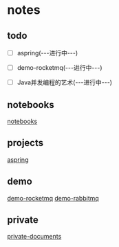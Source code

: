 # notes

## todo

- [ ] aspring(---进行中---)
- [ ] demo-rocketmq(---进行中---)
- [ ] Java并发编程的艺术(---进行中---)


## notebooks

[notebooks](https://github.com/bobit/ebooks/blob/master/docs/index.md)



## projects

[aspring](https://github.com/bobit/aspring/blob/master/docs/index.md)


## demo

[demo-rocketmq](https://github.com/bobit/demo-rocketmq/blob/master/docs/index.md)
[demo-rabbitmq](https://github.com/bobit/demo-rabbitmq/blob/master/docs/index.md)

## private

[private-documents](https://github.com/bobit/private-documents/blob/master/docs/index.md)

